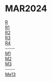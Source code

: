 # MAR2024

<div></div>
<a href="https://g.laroza.net/play.php?vid=60ad76914">R</a>
<div></div>
<a href="https://vk.com/video760598098_456246305">R1</a>
<div></div>
<a href="https://ser.brstej.com/play.php?vid=4a9dce39c">R2</a>
<div></div>
<a href="https://vk.com/video760598098_456246564">R3</a>
<div></div>
<a href="https://vk.com/video760598098_456246644">R4</a>
<div></div>
<div>-----</div>
<a href="https://vk.com/video760598098_456245500">M1</a>
<div></div>
<a href="https://vk.com/video828807734_456241019">M2</a>
<div></div>
<a href="https://vk.com/video760598098_456245516">M3</a>
<div></div>
<div>-----</div>
<div></div>
<a href="https://vk.com/video760598098_456246486">Me13</a>
<div></div>
